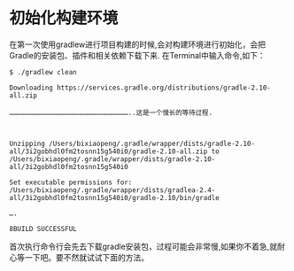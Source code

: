 # 初始化构建环境

在第一次使用gradlew进行项目构建的时候,会对构建环境进行初始化，会把Gradle的安装包、插件和相关依赖下载下来.
在Terminal中输入命令,如下：

```
$ ./gradlew clean

Downloading https://services.gradle.org/distributions/gradle-2.10-all.zip

………………………………………………………………………………..这是一个慢长的等待过程.



Unzipping /Users/bixiaopeng/.gradle/wrapper/dists/gradle-2.10-all/3i2gobhdl0fm2tosnn15g540i0/gradle-2.10-all.zip to /Users/bixiaopeng/.gradle/wrapper/dists/gradle-2.10-all/3i2gobhdl0fm2tosnn15g540i0

Set executable permissions for: /Users/bixiaopeng/.gradle/wrapper/dists/gradlea-2.4-all/3i2gobhdl0fm2tosnn15g540i0/gradle-2.10/bin/gradle

….

8BUILD SUCCESSFUL

```

首次执行命令行会先去下载gradle安装包，过程可能会非常慢,如果你不着急,就耐心等一下吧。要不然就试试下面的方法。
